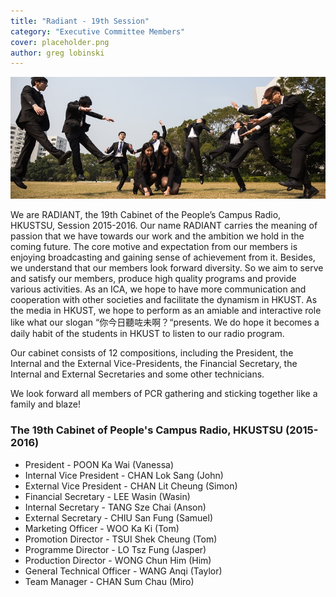 ```yaml
---
title: "Radiant - 19th Session"
category: "Executive Committee Members"
cover: placeholder.png
author: greg lobinski
---
```

![unsplash.com](./ex-19.jpg)

We are RADIANT, the 19th Cabinet of the People’s Campus Radio, HKUSTSU, Session 2015-2016. Our name RADIANT carries the meaning of passion that we have towards our work and the ambition we hold in the coming future. The core motive and expectation from our members is enjoying broadcasting and gaining sense of achievement from it. Besides, we understand that our members look forward diversity. So we aim to serve and satisfy our members, produce high quality programs and provide various activities. As an ICA, we hope to have more communication and cooperation with other societies and facilitate the dynamism in HKUST. As the media in HKUST, we hope to perform as an amiable and interactive role like what our slogan “你今日聽咗未啊？“presents. We do hope it becomes a daily habit of the students in HKUST to listen to our radio program.

Our cabinet consists of 12 compositions, including the President, the Internal and the External Vice-Presidents, the Financial Secretary, the Internal and External Secretaries and some other technicians.

We look forward all members of PCR gathering and sticking together like a family and blaze!
### The 19th Cabinet of People's Campus Radio, HKUSTSU (2015-2016)


- President - POON Ka Wai (Vanessa)
- Internal Vice President - CHAN Lok Sang (John)
- External Vice President - CHAN Lit Cheung (Simon)
- Financial Secretary - LEE Wasin (Wasin)
- Internal Secretary - TANG Sze Chai (Anson)
- External Secretary - CHIU San Fung (Samuel)
- Marketing Officer - WOO Ka Ki (Tom)
- Promotion Director - TSUI Shek Cheung (Tom)
- Programme Director - LO Tsz Fung (Jasper)
- Production Director - WONG Chun Him (Him)
- General Technical Officer - WANG Anqi (Taylor)
- Team Manager - CHAN Sum Chau (Miro)
